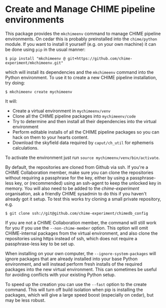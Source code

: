 # Create and Manage CHIME pipeline environments

This package provides the `mkchimeenv` command to manage CHIME pipeline
environments. On cedar this is probably preinstalled into the `chime/python`
module. If you want to install it yourself (e.g. on your own machine) it can be
done using `pip` in the usual manner:
```
$ pip install "mkchimeenv @ git+https://github.com/chime-experiment/mkchimeenv.git"
```
which will install its dependencies and the `mkchimeenv` command into the
Python environment. To use it to create a new CHIME pipeline installation, try
doing:
```
$ mkchimeenv create mychimeenv
```

It will:
- Create a virtual environment in `mychimeenv/venv`
- Clone all the CHIME pipeline packages into `mychimeenv/code`
- Try to determine and then install all their dependencies into the virtual
  environment
- Perform editable installs of all the CHIME pipeline packages so you can hack
  on them to your hearts content.
- Download the skyfield data required by `caput/ch_util` for ephemeris
  calculations.

To activate the environment just run `source mychimeenv/venv/bin/activate`.

By default, the repositories are cloned from Github via ssh.
If you're a CHIME Collaboration member, make sure you can clone the
repositories without requiring a passphrase for the key, either by using a
passphrase-less key, or (recommended) using an ssh-agent to keep the unlocked
key in memory. You will also need to be added to the *chime-experiment*
organisation, ask a friendly CHIME sysadmin to do this if you haven't already
got it setup. To test this works try cloning a small private repository, e.g.
```
$ git clone ssh://git@github.com/chime-experiment/chimedb_config
```

If you are not a CHIME Collaboration member, the command will still work for you if
you use the `--non-chime-member` option. This option will omit CHIME-internal packages
from the virtual environment, and also clone the repositories using https instead of
ssh, which does not require a passphrase-less key to be set up.

When installing on your own computer, the `--ignore-system-packages` will ignore
packages that are already installed into your base Python environment, and will instead
perform fresh installs of the required packages into the new virtual environment. This
can sometimes be useful for avoiding conflicts with your existing Python setup.

To speed up the creation you can use the `--fast` option to the create command.
This will turn off build isolation when pip is installing the packages, which
will give a large speed boost (especially on cedar), but may be less robust.
